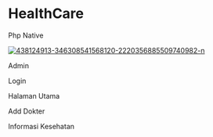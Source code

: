 # HealthCare
Php Native


<p><a href="https://ibb.co.com/tKXqDFy"><img src="https://i.ibb.co.com/DWp9QT3/438124913-346308541568120-2220356885509740982-n.jpg" alt="438124913-346308541568120-2220356885509740982-n" border="0"></a></p>

<p>Admin</p>
<p>Login</p>
<p>Halaman Utama</p>
<p>Add Dokter</p>
<p>Informasi Kesehatan</p>
